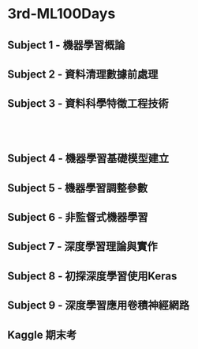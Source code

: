 # 3rd-ML100Days

## Subject 1 - 機器學習概論



## Subject 2 - 資料清理數據前處理




## Subject 3 - 資料科學特徵工程技術
<br>
<br>





## Subject 4 - 機器學習基礎模型建立


## Subject 5 - 機器學習調整參數

## Subject 6 - 非監督式機器學習

## Subject 7 - 深度學習理論與實作

## Subject 8 - 初探深度學習使用Keras

## Subject 9 - 深度學習應用卷積神經網路

## Kaggle 期末考






